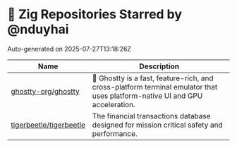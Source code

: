 # 🌟 Zig Repositories Starred by @nduyhai

Auto-generated on 2025-07-27T13:18:26Z

| Name | Description |
|------|-------------|
| [ghostty-org/ghostty](https://github.com/ghostty-org/ghostty) | 👻 Ghostty is a fast, feature-rich, and cross-platform terminal emulator that uses platform-native UI and GPU acceleration. |
| [tigerbeetle/tigerbeetle](https://github.com/tigerbeetle/tigerbeetle) | The financial transactions database designed for mission critical safety and performance. |
